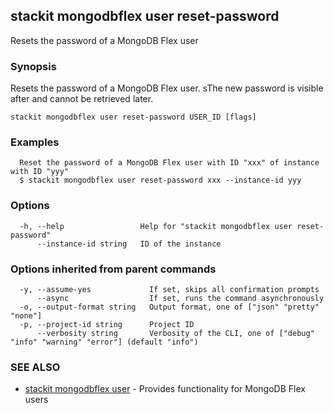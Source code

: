 ## stackit mongodbflex user reset-password

Resets the password of a MongoDB Flex user

### Synopsis

Resets the password of a MongoDB Flex user.
sThe new password is visible after and cannot be retrieved later.

```
stackit mongodbflex user reset-password USER_ID [flags]
```

### Examples

```
  Reset the password of a MongoDB Flex user with ID "xxx" of instance with ID "yyy"
  $ stackit mongodbflex user reset-password xxx --instance-id yyy
```

### Options

```
  -h, --help                 Help for "stackit mongodbflex user reset-password"
      --instance-id string   ID of the instance
```

### Options inherited from parent commands

```
  -y, --assume-yes             If set, skips all confirmation prompts
      --async                  If set, runs the command asynchronously
  -o, --output-format string   Output format, one of ["json" "pretty" "none"]
  -p, --project-id string      Project ID
      --verbosity string       Verbosity of the CLI, one of ["debug" "info" "warning" "error"] (default "info")
```

### SEE ALSO

* [stackit mongodbflex user](./stackit_mongodbflex_user.md)	 - Provides functionality for MongoDB Flex users

